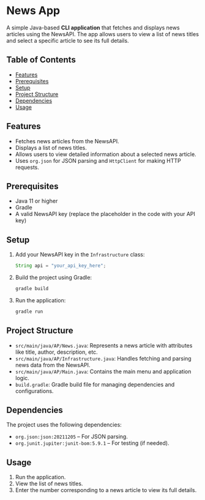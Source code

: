 # News App

A simple Java-based **CLI application** that fetches and displays news articles using the NewsAPI. The app allows users to view a list of news titles and select a specific article to see its full details.

## Table of Contents

- [Features](#features)
- [Prerequisites](#prerequisites)
- [Setup](#setup)
- [Project Structure](#project-structure)
- [Dependencies](#dependencies)
- [Usage](#usage)


## Features

- Fetches news articles from the NewsAPI.
- Displays a list of news titles.
- Allows users to view detailed information about a selected news article.
- Uses `org.json` for JSON parsing and `HttpClient` for making HTTP requests.

## Prerequisites

- Java 11 or higher  
- Gradle  
- A valid NewsAPI key (replace the placeholder in the code with your API key)

## Setup



1. Add your NewsAPI key in the `Infrastructure` class:
   ```java
   String api = "your_api_key_here";
   ```

2. Build the project using Gradle:
   ```bash
   gradle build
   ```

3. Run the application:
   ```bash
   gradle run
   ```

## Project Structure

- `src/main/java/AP/News.java`: Represents a news article with attributes like title, author, description, etc.
- `src/main/java/AP/Infrastructure.java`: Handles fetching and parsing news data from the NewsAPI.
- `src/main/java/AP/Main.java`: Contains the main menu and application logic.
- `build.gradle`: Gradle build file for managing dependencies and configurations.

## Dependencies

The project uses the following dependencies:

- `org.json:json:20211205` – For JSON parsing.
- `org.junit.jupiter:junit-bom:5.9.1` – For testing (if needed).

## Usage

1. Run the application.
2. View the list of news titles.
3. Enter the number corresponding to a news article to view its full details.
